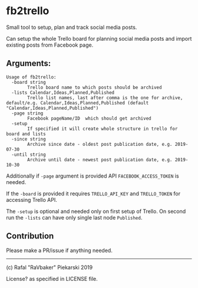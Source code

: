 # fb2trello

Small tool to setup, plan and track social media posts.

Can setup the whole Trello board for planning social media posts and import existing posts from Facebook page. 

## Arguments:

```
Usage of fb2trello:
  -board string
        Trello board name to which posts should be archived
  -lists Calendar,Ideas,Planned,Published
        Trello list names, last after comma is the one for archive, default/e.g. Calendar,Ideas,Planned,Published (default "Calendar,Ideas,Planned,Published")
  -page string
        Facebook pageName/ID  which should get archived
  -setup
        If specified it will create whole structure in trello for board and lists
  -since string
        Archive since date - oldest post publication date, e.g. 2019-07-30
  -until string
        Archive until date - newest post publication date, e.g. 2019-10-30

``` 

Additionally if `-page` argument is provided API  `FACEBOOK_ACCESS_TOKEN` is needed.

If the `-board` is provided it requires `TRELLO_API_KEY` and `TRELLO_TOKEN` for accessing Trello API.

The `-setup` is optional and needed only on first setup of Trello. On second run the `-lists` can have only single last node `Published`. 

## Contribution

Please make a PR/issue if anything needed.

--- 
(c) Rafal "RaVbaker" Piekarski 2019 

License? as specified in LICENSE file.
